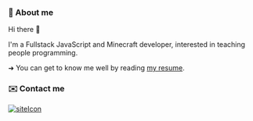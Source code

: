 [siteIcon]: https://img.shields.io/static/v1?label=site&message=visit&style=for-the-badge&color=454545&logo=webstorm
[siteURL]: https://nyashmyash99.dev

### 🧑 About me
Hi there 👋

I'm a Fullstack JavaScript and Minecraft developer, interested in teaching people programming.

➜ You can get to know me well by reading [my resume](https://resume.nyashmyash99.dev).

### ✉️ Contact me
[![siteIcon]][siteURL]
